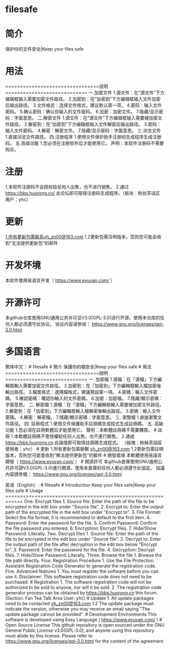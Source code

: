 # filesafe
# 简介
保护你的文件安全|Keep your files safe
# 用法
================================说明============================
一.加密文件
   1.源文件：在“源文件”下方编辑框输入需要加密文件路径。
   2.加密到：在“加密到”下方编辑框输入文件加密后输出路径。
   3.文件格式：选择文件格式，建议默认第一项。
   4.密码：输入文件密码。
   5.确认密码：确认你输入的文件密码。
   6.加密：加密文件。
   7.隐藏/显示密码：字面意思。
二.解密文件
   1.源文件：在“源文件”下方编辑框输入需要被加密文件路径。
   2.解密到：在“加密到”下方编辑框输入文件解密后输出路径。
   3.密码：输入文件密码。
   4.解密：解密文件。
   7.隐藏/显示密码：字面意思。
三.浏览文件
   1.直接浏览文件路径。
四.注册程序
   1.使用文件保护助手注册码生成程序生成注册码。
五.高级功能
   1.您必须在注册软件后才能使用它。
声明：本软件注册码不需要购买。
# 注册
1.本软件注册码不会授权给任何人出售，也不进行销售。
2.通过 https://bbs.huorong.cn/ 此论坛即可取得注册码生成程序。（板块：粉丝茶话区  用户：yhc）
# 更新
1.所有更新包需联系yh_zn00@163.com
  1.2更新包需注明版本，否则您可能会收到“无法提供更新包”的邮件
# 开发坏境
本软件使用易语言开发（ https://www.eyuyan.com/ ）
# 开源许可
本github仓库使用GNU通用公共许可证V3.0(GPL-3.0)进行开源，使用本仓库的任何人都必须遵守此协议。
协议内容请参阅： https://www.gnu.org/licenses/gpl-3.0.html
# 多国语言
  繁体中文：
    # filesafe
    # 簡介
    保護你的檔安全|Keep your files safe
    # 用法
    ================================說明============================
    一. 加密檔
       1.源檔：在「源檔」下方編輯框輸入需要加密文件路徑。
       2.加密到：在「加密到」下方編輯框輸入檔加密後輸出路徑。
       3.檔案格式：選擇檔格式，建議預設第一項。
       4.密碼：輸入文件密碼。
       5.確認密碼：確認你輸入的文件密碼。
       6.加密：加密檔。
       7.隱藏/顯示密碼：字面意思。
    二. 解密檔
       1.源檔：在「源檔」下方編輯框輸入需要被加密文件路徑。
       2.解密到：在「加密到」下方編輯框輸入檔解密後輸出路徑。
       3.密碼：輸入文件密碼。
       4.解密：解密檔。
       7.隱藏/顯示密碼：字面意思。
    三. 瀏覽檔
       1.直接瀏覽文件路徑。
    四. 註冊程式
       1.使用文件保護助手註冊碼生成程式生成註冊碼。
    五. 高級功能
       1.您必須在註冊軟體后才能使用它。
    聲明：本軟體註冊碼不需要購買。
    # 註冊
    1.本軟體註冊碼不會授權給任何人出售，也不進行銷售。
    2.通過  https://bbs.huorong.cn  此論壇即可取得註冊碼生成程式。 （板塊：粉絲茶話區 使用者：yhc）
    # 更新
    1.所有更新包需聯繫 yh_zn00@163.com
      1.2更新包需註明版本，否則您可能會收到“無法提供更新包”的郵件
    # 開發壞境
    本軟體使用易語言開發（ https://www.eyuyan.com/ ）
    # 開源許可
    本github倉庫使用GNU通用公共許可證V3.0(GPL-3.0)進行開源，使用本倉庫的任何人都必須遵守此協定。
    協議內容請參閱： https://www.gnu.org/licenses/gpl-3.0.html
  
   
   
   英语（English）:
     # filesafe
    # Introduction
    Keep your files safe|Keep your files safe
    # Usage
    ============================================================
    One. Encrypt files
       1. Source file: Enter the path of the file to be encrypted in the edit box under "Source file".
       2. Encrypt to: Enter the output path of the encrypted file in the edit box under "Encrypt to".
       3. File Format: Select the file format, it is recommended to default to the first item.
       4. Password: Enter the password for the file.
       5. Confirm Password: Confirm the file password you entered.
       6. Encryption: Encrypt files.
       7. Hide/Show Password: Literally.
    Two. Decrypt files
       1. Source file: Enter the path of the file to be encrypted in the edit box under "Source file".
       2. Decrypt to: Enter the output path of the file after decryption in the edit box below "Encrypt to".
       3. Password: Enter the password for the file.
       4. Decryption: Decrypt files.
       7. Hide/Show Password: Literally.
    Three. Browse the file
       1. Browse the file path directly.
    Four. Registration Procedure
       1. Use the File Protection Assistant Registration Code Generator to generate the registration code.
    Five. Advanced features
       1. You must register the software before you can use it.
    Disclaimer: This software registration code does not need to be purchased.
    # Registration
    1. The software registration code will not be authorized to be sold to anyone, nor will it be sold.
    2. The registration code generator process can be obtained by  https://bbs.huorong.cn  this forum. (Section: Fan Tea Talk Area User: yhc)
    # Update
    1. All update packages need to be contacted yh_zn00@163.com
      1.2 The update package must indicate the version, otherwise you may receive an email saying "The update package cannot be provided".
    # Development Environments
    This software is developed using Easy Language ( https://www.eyuyan.com/ )
    # Open Source License
    This github repository is open sourced under the GNU General Public License v3.0(GPL-3.0), and anyone using this repository must abide by this license.
    Please refer to  https://www.gnu.org/licenses/gpl-3.0.html for the content of the agreement
